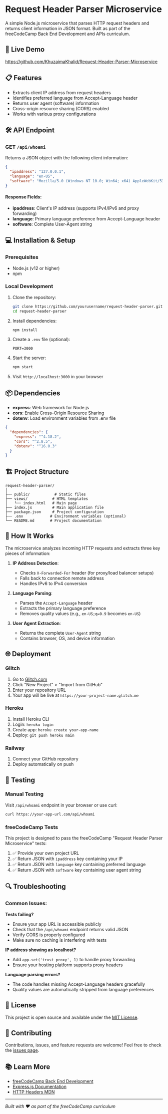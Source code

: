 # Request Header Parser Microservice

A simple Node.js microservice that parses HTTP request headers and returns client information in JSON format. Built as part of the freeCodeCamp Back End Development and APIs curriculum.

## 🚀 Live Demo
https://github.com/KhuzaimaKhalid/Request-Header-Parser-Microservice


## 📋 Features

- Extracts client IP address from request headers
- Identifies preferred language from Accept-Language header
- Returns user agent (software) information
- Cross-origin resource sharing (CORS) enabled
- Works with various proxy configurations

## 🛠️ API Endpoint

### GET `/api/whoami`

Returns a JSON object with the following client information:

```json
{
  "ipaddress": "127.0.0.1",
  "language": "en-US",
  "software": "Mozilla/5.0 (Windows NT 10.0; Win64; x64) AppleWebKit/537.36 (KHTML, like Gecko) Chrome/139.0.0.0 Safari/537.36"
}
```

#### Response Fields:
- **ipaddress**: Client's IP address (supports IPv4/IPv6 and proxy forwarding)
- **language**: Primary language preference from Accept-Language header
- **software**: Complete User-Agent string

## 💻 Installation & Setup

### Prerequisites
- Node.js (v12 or higher)
- npm

### Local Development
1. Clone the repository:
   ```bash
   git clone https://github.com/yourusername/request-header-parser.git
   cd request-header-parser
   ```

2. Install dependencies:
   ```bash
   npm install
   ```

3. Create a `.env` file (optional):
   ```
   PORT=3000
   ```

4. Start the server:
   ```bash
   npm start
   ```

5. Visit `http://localhost:3000` in your browser

## 📦 Dependencies

- **express**: Web framework for Node.js
- **cors**: Enable Cross-Origin Resource Sharing
- **dotenv**: Load environment variables from .env file

```json
{
  "dependencies": {
    "express": "^4.18.2",
    "cors": "^2.8.5",
    "dotenv": "^16.0.3"
  }
}
```

## 🏗️ Project Structure

```
request-header-parser/
│
├── public/           # Static files
├── views/           # HTML templates
│   └── index.html   # Main page
├── index.js         # Main application file
├── package.json     # Project configuration
├── .env            # Environment variables (optional)
└── README.md       # Project documentation
```

## 🔧 How It Works

The microservice analyzes incoming HTTP requests and extracts three key pieces of information:

1. **IP Address Detection**: 
   - Checks `X-Forwarded-For` header (for proxy/load balancer setups)
   - Falls back to connection remote address
   - Handles IPv6 to IPv4 conversion

2. **Language Parsing**:
   - Parses the `Accept-Language` header
   - Extracts the primary language preference
   - Removes quality values (e.g., `en-US;q=0.9` becomes `en-US`)

3. **User Agent Extraction**:
   - Returns the complete `User-Agent` string
   - Contains browser, OS, and device information

## 🌐 Deployment

### Glitch
1. Go to [Glitch.com](https://glitch.com)
2. Click "New Project" > "Import from GitHub"
3. Enter your repository URL
4. Your app will be live at `https://your-project-name.glitch.me`

### Heroku
1. Install Heroku CLI
2. Login: `heroku login`
3. Create app: `heroku create your-app-name`
4. Deploy: `git push heroku main`

### Railway
1. Connect your GitHub repository
2. Deploy automatically on push

## 🧪 Testing

### Manual Testing
Visit `/api/whoami` endpoint in your browser or use curl:

```bash
curl https://your-app-url.com/api/whoami
```

### freeCodeCamp Tests
This project is designed to pass the freeCodeCamp "Request Header Parser Microservice" tests:

1. ✅ Provide your own project URL
2. ✅ Return JSON with `ipaddress` key containing your IP
3. ✅ Return JSON with `language` key containing preferred language
4. ✅ Return JSON with `software` key containing user agent string

## 🔍 Troubleshooting

### Common Issues:

**Tests failing?**
- Ensure your app URL is accessible publicly
- Check that the `/api/whoami` endpoint returns valid JSON
- Verify CORS is properly configured
- Make sure no caching is interfering with tests

**IP address showing as localhost?**
- Add `app.set('trust proxy', 1)` to handle proxy forwarding
- Ensure your hosting platform supports proxy headers

**Language parsing errors?**
- The code handles missing Accept-Language headers gracefully
- Quality values are automatically stripped from language preferences

## 📄 License

This project is open source and available under the [MIT License](LICENSE).

## 🤝 Contributing

Contributions, issues, and feature requests are welcome! Feel free to check the [issues page](https://github.com/yourusername/request-header-parser/issues).

## 📚 Learn More

- [freeCodeCamp Back End Development](https://www.freecodecamp.org/learn/back-end-development-and-apis/)
- [Express.js Documentation](https://expressjs.com/)
- [HTTP Headers MDN](https://developer.mozilla.org/en-US/docs/Web/HTTP/Headers)

---

*Built with ❤️ as part of the freeCodeCamp curriculum*
